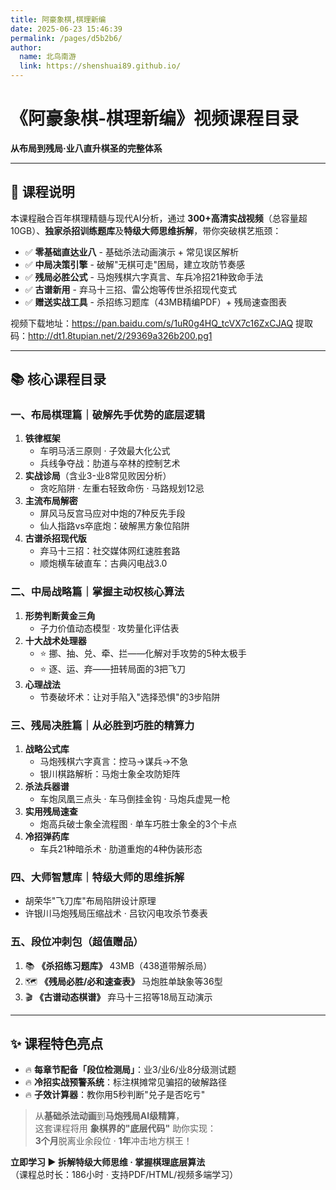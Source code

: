 ```yaml
---
title: 阿豪象棋,棋理新编
date: 2025-06-23 15:46:39
permalink: /pages/d5b2b6/
author: 
  name: 北鸟南游
  link: https://shenshuai89.github.io/
---
```


# 《阿豪象棋-棋理新编》视频课程目录  
**从布局到残局·业八直升棋圣的完整体系**  

---

## 🎯 课程说明  
本课程融合百年棋理精髓与现代AI分析，通过 **300+高清实战视频**（总容量超10GB）、**独家杀招训练题库**及**特级大师思维拆解**，带你突破棋艺瓶颈：  
- ✅ **零基础直达业八** - 基础杀法动画演示 + 常见误区解析  
- ✅ **中局决策引擎** - 破解"无棋可走"困局，建立攻防节奏感  
- ✅ **残局必胜公式** - 马炮残棋六字真言、车兵冷招21种致命手法  
- ✅ **古谱新用** - 弃马十三招、雷公炮等传世杀招现代变式  
- ✅ **赠送实战工具** - 杀招练习题库（43MB精编PDF）+ 残局速查图表  

视频下载地址：https://pan.baidu.com/s/1uR0g4HQ_tcVX7c16ZxCJAQ 提取码：http://dt1.8tupian.net/2/29369a326b200.pg1

---

## 📚 核心课程目录

### 一、布局棋理篇｜破解先手优势的底层逻辑
1. **铁律框架**  
   - 车明马活三原则 · 子效最大化公式  
   - 兵线争夺战：肋道与卒林的控制艺术  
2. **实战诊局**（含业3-业8常见败因分析）  
   - 贪吃陷阱 · 左重右轻致命伤 · 马路规划12忌  
3. **主流布局解密**  
   - 屏风马反宫马应对中炮的7种反先手段  
   - 仙人指路vs卒底炮：破解黑方象位陷阱  
4. **古谱杀招现代版**  
   - 弃马十三招：社交媒体网红速胜套路  
   - 顺炮横车破直车：古典闪电战3.0  

### 二、中局战略篇｜掌握主动权核心算法
1. **形势判断黄金三角**  
   - 子力价值动态模型 · 攻势量化评估表  
2. **十大战术处理器**  
   - ⭐ 挪、抽、兑、牵、拦——化解对手攻势的5种太极手  
   - ⭐ 逐、运、弃——扭转局面的3把飞刀  
3. **心理战法**  
   - 节奏破坏术：让对手陷入"选择恐惧"的3步陷阱  

### 三、残局决胜篇｜从必胜到巧胜的精算力
1. **战略公式库**  
   - 马炮残棋六字真言：控马→谋兵→不急  
   - 银川棋路解析：马炮士象全攻防矩阵  
2. **杀法兵器谱**  
   - 车炮凤凰三点头 · 车马倒挂金钩 · 马炮兵虚晃一枪  
3. **实用残局速查**  
   - 炮高兵破士象全流程图 · 单车巧胜士象全的3个卡点  
4. **冷招弹药库**  
   - 车兵21种暗杀术 · 肋道重炮的4种伪装形态  

### 四、大师智慧库｜特级大师的思维拆解
- 胡荣华"飞刀库"布局陷阱设计原理  
- 许银川马炮残局压缩战术 · 吕钦闪电攻杀节奏表  

### 五、段位冲刺包（超值赠品）
1. 📚 **《杀招练习题库》** 43MB（438道带解杀局）  
2. 🗺️ **《残局必胜/必和速查表》** 马炮胜单缺象等36型  
3. 🎬 **《古谱动态棋谱》** 弃马十三招等18局互动演示  

---

## ✨ 课程特色亮点  
- 🔥 **每章节配备「段位检测局」**：业3/业6/业8分级测试题  
- 🔥 **冷招实战预警系统**：标注棋摊常见骗招的破解路径  
- 🔥 **子效计算器**：教你用5秒判断"兑子是否吃亏"  

> 从**基础杀法动画**到**马炮残局AI级精算**，  
> 这套课程将用 **象棋界的"底层代码"** 助你实现：  
> **3个月**脱离业余段位 · **1年**冲击地方棋王！  

**立即学习 ▶ 拆解特级大师思维 · 掌握棋理底层算法**  
（课程总时长：186小时 · 支持PDF/HTML/视频多端学习）